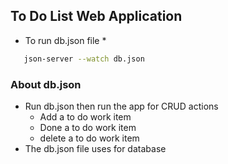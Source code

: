 ## To Do List Web Application
* To run db.json file *
```sh
   json-server --watch db.json
```

### About db.json
- Run db.json then run the app for CRUD actions
   - Add a to do work item
   - Done a to do work item
   - delete a to do work item 
- The db.json file uses for database
